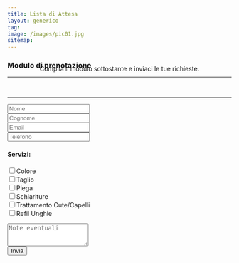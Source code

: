 ```yaml
---
title: Lista di Attesa
layout: generico
tag:
image: /images/pic01.jpg
sitemap:
---
```


### Modulo di prenotazione

<hr>

<section class="wrapper" style="margin-top: -3em;">
	<div class="inner">
		<header>
			<p>Compila il modulo sottostante e inviaci le tue richieste.</p>
		</header>
    <hr>
		<form method="post" action="https://formspree.io/meqldyjv">
			<div class="row uniform 50%">
				<div class="6u 12u$(xsmall)"><input type="text" name="nome" id="nome" placeholder="Nome" required /></div>
				<div class="6u 12u$(xsmall)"><input type="text" name="cognome" id="cognome" placeholder="Cognome" required /></div>
        <div class="6u 12u$(xsmall)"><input type="email" name="_replyto" id="email" placeholder="Email" /></div>
        <div class="6u 12u$(xsmall)"><input type="tel" name="tel" id="tel" placeholder="Telefono" required /></div>
        <div class="12u$"><h4>Servizi:</h4></div>
        <div class="6u 12u$(xsmall)"><input type="checkbox" name="colore" id="colore"/><label for="colore">Colore</label></div>
        <div class="6u 12u$(xsmall)"><input type="checkbox" name="taglio" id="taglio"/><label for="taglio">Taglio</label></div>
        <div class="6u 12u$(xsmall)"><input type="checkbox" name="piega" id="piega"/><label for="piega">Piega</label></div>
        <div class="6u 12u$(xsmall)"><input type="checkbox" name="schiariture" id="schiariture"/><label for="schiariture">Schiariture</label></div>
        <div class="6u 12u$(xsmall)"><input type="checkbox" name="trattcutecapelli" id="trattcutecapelli"/><label for="trattcutecapelli">Trattamento Cute/Capelli</label></div>
        <div class="6u 12u$(xsmall)"><input type="checkbox" name="refilunghie" id="refilunghie"/><label for="refilunghie">Refil Unghie</label></div>
				<div class="12u$" style="margin-top: 1em;"><textarea name="note" id="note" placeholder="Note eventuali" rows="3"></textarea></div>
				<input type="hidden" name="_subject" value="Lista di attesa" />
				<input type="hidden" name="_format" value="plain" />
				<input type="hidden" name="_language" value="it" />
			  <div class="12u$"><input type="submit" class="button" value="Invia" /></div>
			</div>
		</form>
	</div>
</section>